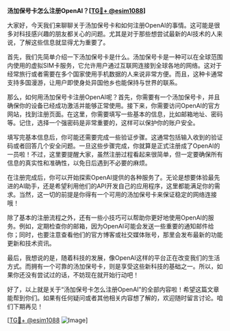 **汤加保号卡怎么注册OpenAI？[[TG💪+ @esim1088](https://t.me/s/esim1088)]**

大家好，今天我们来聊聊关于汤加保号卡和如何注册OpenAI的事情。这可能是很多对科技感兴趣的朋友都关心的问题。尤其是对于那些想尝试最新的AI技术的人来说，了解这些信息就显得尤为重要了。

首先，我们先简单介绍一下汤加保号卡是什么。汤加保号卡是一种可以在全球范围内使用的虚拟SIM卡服务，它允许用户通过互联网连接到全球各地的网络。这对于经常旅行或者需要在多个国家使用手机数据的人来说非常方便。而且，这种卡通常支持多国漫游，让用户即使身处异国他乡也能保持与世界的联系。

那么，如何用汤加保号卡注册OpenAI呢？首先，你需要有一个汤加保号卡，并且确保你的设备已经成功激活并能够正常使用。接下来，你需要访问OpenAI的官方网站，找到注册页面。在这里，你需要填写一些基本的信息，比如邮箱地址、密码等。记住，选择一个强密码是非常重要的，这样可以保护你的账户安全。

填写完基本信息后，你可能还需要完成一些验证步骤。这通常包括输入收到的验证码或者回答几个安全问题。一旦这些步骤完成，你就算是正式注册成了OpenAI的一员啦！不过，这里要提醒大家，虽然注册过程看起来很简单，但一定要确保所有信息的真实性和准确性，以免日后遇到不必要的麻烦。

在注册完成后，你可以开始探索OpenAI提供的各种服务了。无论是想要体验最先进的AI助手，还是希望利用他们的API开发自己的应用程序，这里都能满足你的需求。当然，这一切的前提是你得有一个可用的汤加保号卡来保证稳定的网络连接哦！

除了基本的注册流程之外，还有一些小技巧可以帮助你更好地使用OpenAI的服务。例如，定期检查你的邮箱，因为OpenAI可能会发送一些重要的通知邮件给你；同时，也要注意查看他们的官方博客或社交媒体账号，那里会发布最新的功能更新和技术资讯。

最后，我想说的是，随着科技的发展，像OpenAI这样的平台正在改变我们的生活方式。而拥有一个可靠的汤加保号卡，则是享受这些新科技的基础之一。所以，如果你还没有尝试过的话，不妨现在就开始行动吧！

好了，以上就是关于“汤加保号卡怎么注册OpenAI”的全部内容啦！希望这篇文章能帮到你们。如果有任何疑问或者其他相关内容想了解的，欢迎随时留言讨论。咱们下期再见！

[[TG💪+ @esim1088](https://t.me/s/esim1088) ![Image](https://i.postimg.cc/4NQfJmqS/Snipaste-2025-05-13-00-14-12.png)]